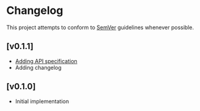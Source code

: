 # Changelog
This project attempts to conform to [SemVer](https://semver.org/) guidelines whenever possible.

## [v0.1.1]
* [Adding API specification](https://github.com/Ubunfu/mc-wallet/pull/3)
* Adding changelog

## [v0.1.0]
* Initial implementation